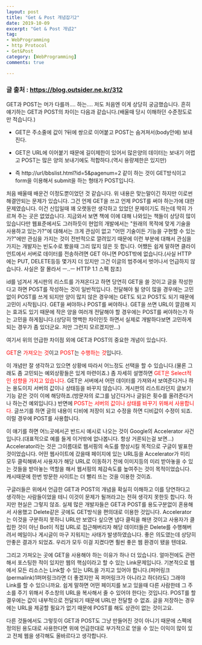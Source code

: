 ```yaml
---
layout: post
title: "Get & Post 개념잡기2"
date: 2019-10-09
excerpt: "Get & Post 개념2"
tag:
- WebProgramming
- http Protocol
- Get&Post
category: [WebProgramming]
comments: true

---
```



### 글 출처 : https://blog.outsider.ne.kr/312

GET과 POST는 머가 다를까.... 하는.... 저도 처음엔 이게 상당히 궁금했습니다. 흔히 얘기하는 GET과 POST의 차이는 다음과 같습니다.(배울때 당시 이해하던 수준정도로만 적습니다.)

- GET은 주소줄에 값이 ?뒤에 쌍으로 이어붙고 POST는 숨겨져서(body안에) 보내진다.

- GET은 URL에 이어붙기 때문에 길이제한이 있어서 많은양의 데이터는 보내기 어렵고 POST는 많은 양의 보내기에도 적합하다.(역시 용량제한은 있지만)

- 즉 http://url/bbslist.html?id=5&pagenum=2 같이 하는 것이 GET방식이고 form을 이용해서 submit을 하는 형태가 POST입니다.


처음 배울때 배운건 이정도뿐이었던 것 같습니다. 위 내용은 맞는말이긴 하지만 이로썬 해결안되는 문제가 있습니다. 그건 언제 GET을 쓰고 언제 POST를 써야 하는가에 대한 문제였습니다. 이건 신입일때 꽤 오랫동안 생각하고 있었던 문제이기도 하는데 딱히 가르쳐 주는 곳은 없었습니다. 지금와서 보면 책에 이에 대해 나와있는 책들이 상당히 많이 있습니다만 웹표준에서도 그러하듯이 현업의 개발에서는 "원래의 목적에 맞게 기술을 사용하고 있는가?"에 대해서는 크게 관심이 없고 "어떤 기술이든 기능을 구현할 수 있는가?"에만 관심을 가지는 것이 전반적으로 깔려있기 때문에 이런 부분에 대해서 관심을 가지는 개발자는 빈도수로 봤을때 그리 많지 않은 듯 합니다. 어쨌든 쉽게 말하면 클라이언트에서 서버로 데이터를 전송하려면 GET 아니면 POST밖에 없습니다.(사실 HTTP에는 PUT, DELETE등등 몇가지 더 있지만 그건 이글의 범주에서 벗어나서 언급하지 않습니다. 사실은 잘 몰라서 ㅡ..ㅡ HTTP 1.1 스펙 참조)

id를 넘겨서 게시판의 리스트를 가져온다고 하면 당연히 GET을 쓸 것이고 글을 작성한다고 하면 POST를 작성하는 것이 일반적입니다. 전달해야 될 양이 많을 경우에는 고민없이 POST를 쓰게 되지만 양이 많지 않은 경우에는 GET도 되고 POST도 되기 때문에 고민이 시작됩니다. GET을 써야하나 POST를 써야하나. GET을 쓰면 URL이 깔끔해 지는 효과도 있기 때문에 작은 양을 여러개 전달해야 할 경우에는 POST를 써야하는가 하는 고민을 하게됩니다.(상당히 명백한 차이인듯 하면서 실제로 개발하다보면 고민하게 되는 경우가 좀 있더군요. 저만 그런지 모르겠지만...)

여기서 위의 언급한 차이점 외에 GET과 POST의 중요한 개념이 있습니다.

<span style="color:red">GET</span>은 <span style="color:red">가져오는 것</span>이고 <span style="color:red">POST</span>는 <span style="color:red">수행하는 것</span>입니다.


이 개념만 잘 생각하고 있으면 상황에 따라서 어느정도 선택을 할 수 있습니다.(물론 그래도 좀 고민되는 예외상황들은 있게 마련이죠.) 좀 자세히 설명하면 <span style="color:red">GET은 Select적인 성향을 가지고 있습니다.</span> GET은 서버에서 어떤 데이터를 가져와서 보여준다거나 하는 용도이지 서버의 값이나 상태등을 바꾸지 않습니다. 게시판의 리스트라던지 글보기 기능 같은 것이 이에 해당하죠.(방문자의 로그를 남긴다거나 글읽은 횟수를 올려준다거나 하는건 예외입니다.) 반면에 <span style="color:red">POST는 서버의 값이나 상태를 바꾸기 위해서 사용합니다.</span> 글쓰기를 하면 글의 내용이 디비에 저장이 되고 수정을 하면 디비값이 수정이 되죠. 이럴 경우에 POST를 사용합니다.



이 얘기를 하면 어느곳에서곤 반드시 예시로 나오는 것이 Google의 Accelerator 사건입니다.(대표적으로 예를 들게 이거밖에 없나봅니다. 항상 거론되는걸 보면...) Accelerator라는 것은 그이름대로 웹서핑의 속도를 향상시킬 목적으로 구글이 발표한 것이었습니다. 어떤 웹사이트에 갔을때 페이지에 있는 URL등을 Accelerator가 미리 모두 클릭해봐서 사용자가 해당 URL로 이동하기 전에 이미지등의 미리 받아놓을 수 있는 것들을 받아놓는 역할을 해서 웹서핑의 체감속도를 높여주는 것이 목적이었습니다. 캐시때문에 한번 방문한 사이트는 더 빨리 뜨는 것을 이용한 것이죠.

구글러들은 위에서 언급한 GET과 POST의 개념을 확실히 이해하고 이를 당연하다고 생각하는 사람들이었을 테니 이것이 문제가 될꺼라고는 전혀 생각지 못한듯 합니다. 하지만 현실은 그렇지 않죠. 실제 많은 개발자들은 GET과 POST를 용도구분없이 혼용해서 사용했고 Delete같은 곳에도 GET방식을 편의대로 이용한 것입니다. Accelerator는 이것을 구분하지 못하니 URL만 보였다 싶으면 냅다 클릭을 해댄 것이고 사용자가 클립한 것이 아닌 Bot이 직접 URL로 접근해버리자 해당 데이터들은 Delete를 수행해버려서 메일이나 게시글이 마구 지워지는 사태가 발생하였습니다. 좋은 의도였는데 상당히 안좋은 결과가 되었죠. 우리가 모두 이걸 지켰다면 훨씬 좋은 웹 환경이 됐을 텐데요.



그리고 가져오는 곳에 GET을 사용해야 하는 이유가 하나 더 있습니다. 얼마전에도 관련해서 포스팅한 적이 있지만 웹의 핵심이라고 할 수 있는 Link문제입니다. 기본적으로 웹에서 모든 리소스는 Link할 수 있는 URL을 가지고 있어야 합니다.(퍼머링크(permalink)1퍼머링크라면 더 좋겠지만 꼭 퍼머링크가 아니라고 하더라도) 그래야 Link를 할 수 있으니까요. 쉽게 말하면 어떤 페이지를 보고 있을때 다른 사람한테 그 주소를 주기 위해서 주소창의 URL을 복사해서 줄 수 있어야 한다는 것입니다. POST를 할 결우에는 값이 내부적으로 전달되기 때문에 URL만 전달할 수 없죠. 글을 저장하는 경우에는 URL을 제공할 필요가 없기 때문에 POST를 해도 상관이 없는 것이고요.

다른 것들에서도 그렇듯이 GET과 POST도 그냥 만들어진 것이 아니기 때문에 스펙에 정의된 용도대로 사용한다면 위에 언급한대로 부가적으로 얻을 수 있는 이익이 많이 있고 전체 웹을 생각해도 올바르다고 생각합니다.
